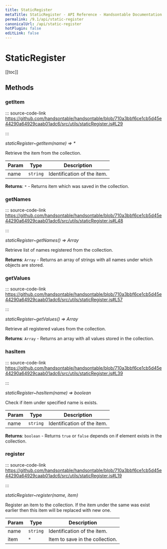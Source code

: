 ```yaml
---
title: StaticRegister
metaTitle: StaticRegister - API Reference - Handsontable Documentation
permalink: /9.1/api/static-register
canonicalUrl: /api/static-register
hotPlugin: false
editLink: false
---
```


# StaticRegister

[[toc]]
## Methods

### getItem
  
::: source-code-link https://github.com/handsontable/handsontable/blob/710a3bbf6ce1cb5d45e44290a64929caab01adc6/src/utils/staticRegister.js#L29

:::

_staticRegister~getItem(name) ⇒ \*_

Retrieve the item from the collection.


| Param | Type | Description |
| --- | --- | --- |
| name | `string` | Identification of the item. |


**Returns**: `*` - Returns item which was saved in the collection.  

### getNames
  
::: source-code-link https://github.com/handsontable/handsontable/blob/710a3bbf6ce1cb5d45e44290a64929caab01adc6/src/utils/staticRegister.js#L48

:::

_staticRegister~getNames() ⇒ Array_

Retrieve list of names registered from the collection.


**Returns**: `Array` - Returns an array of strings with all names under which objects are stored.  

### getValues
  
::: source-code-link https://github.com/handsontable/handsontable/blob/710a3bbf6ce1cb5d45e44290a64929caab01adc6/src/utils/staticRegister.js#L57

:::

_staticRegister~getValues() ⇒ Array_

Retrieve all registered values from the collection.


**Returns**: `Array` - Returns an array with all values stored in the collection.  

### hasItem
  
::: source-code-link https://github.com/handsontable/handsontable/blob/710a3bbf6ce1cb5d45e44290a64929caab01adc6/src/utils/staticRegister.js#L39

:::

_staticRegister~hasItem(name) ⇒ boolean_

Check if item under specified name is exists.


| Param | Type | Description |
| --- | --- | --- |
| name | `string` | Identification of the item. |


**Returns**: `boolean` - Returns `true` or `false` depends on if element exists in the collection.  

### register
  
::: source-code-link https://github.com/handsontable/handsontable/blob/710a3bbf6ce1cb5d45e44290a64929caab01adc6/src/utils/staticRegister.js#L19

:::

_staticRegister~register(name, item)_

Register an item to the collection. If the item under the same was exist earlier then this item will be replaced with new one.


| Param | Type | Description |
| --- | --- | --- |
| name | `string` | Identification of the item. |
| item | `*` | Item to save in the collection. |


